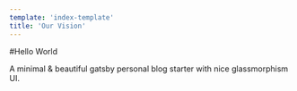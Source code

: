 ```yaml
---
template: 'index-template'
title: 'Our Vision'
---
```


#Hello World

A minimal & beautiful gatsby personal blog starter with nice glassmorphism UI.
